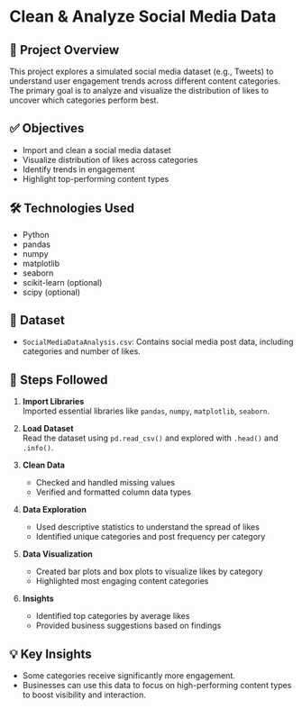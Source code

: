 
# Clean & Analyze Social Media Data

## 📌 Project Overview
This project explores a simulated social media dataset (e.g., Tweets) to understand user engagement trends across different content categories. The primary goal is to analyze and visualize the distribution of likes to uncover which categories perform best.

## ✅ Objectives
- Import and clean a social media dataset
- Visualize distribution of likes across categories
- Identify trends in engagement
- Highlight top-performing content types

## 🛠️ Technologies Used
- Python
- pandas
- numpy
- matplotlib
- seaborn
- scikit-learn (optional)
- scipy (optional)

## 📁 Dataset
- `SocialMediaDataAnalysis.csv`: Contains social media post data, including categories and number of likes.

## 🧪 Steps Followed

1. **Import Libraries**  
   Imported essential libraries like `pandas`, `numpy`, `matplotlib`, `seaborn`.

2. **Load Dataset**  
   Read the dataset using `pd.read_csv()` and explored with `.head()` and `.info()`.

3. **Clean Data**  
   - Checked and handled missing values  
   - Verified and formatted column data types

4. **Data Exploration**  
   - Used descriptive statistics to understand the spread of likes  
   - Identified unique categories and post frequency per category

5. **Data Visualization**  
   - Created bar plots and box plots to visualize likes by category  
   - Highlighted most engaging content categories

6. **Insights**  
   - Identified top categories by average likes  
   - Provided business suggestions based on findings

## 💡 Key Insights
- Some categories receive significantly more engagement.
- Businesses can use this data to focus on high-performing content types to boost visibility and interaction.
